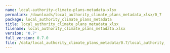 ```yaml
---
name: local-authority-climate-plans-metadata-xlsx
permalink: /downloads/local_authority_climate_plans_metadata_xlsx/0_7
package: local_authority_climate_plans_metadata
title: local_authority_climate_plans_metadata_xlsx
filename: local_authority_climate_plans_metadata.xlsx
version: '0.7'
full_version: 0.7.0
file: /data/local_authority_climate_plans_metadata/0.7/local_authority_climate_plans_metadata.xlsx
---
```

